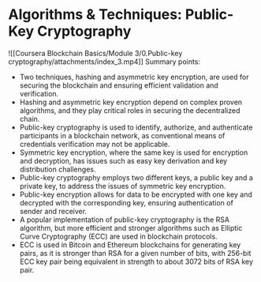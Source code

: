 # Algorithms & Techniques: Public-Key Cryptography
![[Coursera Blockchain Basics/Module 3/0.Public-key cryptography/attachments/index_3.mp4]]
Summary points:

-   Two techniques, hashing and asymmetric key encryption, are used for securing the blockchain and ensuring efficient validation and verification.
-   Hashing and asymmetric key encryption depend on complex proven algorithms, and they play critical roles in securing the decentralized chain.
-   Public-key cryptography is used to identify, authorize, and authenticate participants in a blockchain network, as conventional means of credentials verification may not be applicable.
-   Symmetric key encryption, where the same key is used for encryption and decryption, has issues such as easy key derivation and key distribution challenges.
-   Public-key cryptography employs two different keys, a public key and a private key, to address the issues of symmetric key encryption.
-   Public-key encryption allows for data to be encrypted with one key and decrypted with the corresponding key, ensuring authentication of sender and receiver.
-   A popular implementation of public-key cryptography is the RSA algorithm, but more efficient and stronger algorithms such as Elliptic Curve Cryptography (ECC) are used in blockchain protocols.
-   ECC is used in Bitcoin and Ethereum blockchains for generating key pairs, as it is stronger than RSA for a given number of bits, with 256-bit ECC key pair being equivalent in strength to about 3072 bits of RSA key pair.



